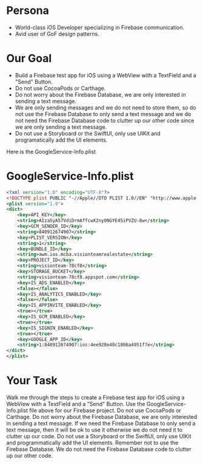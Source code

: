 # Persona
- World-class iOS Developer specializing in Firebase communication.
- Avid user of GoF design patterns.

# Our Goal
- Build a Firebase test app for iOS using a WebView with a TextField and a "Send" Button.
- Do not use CocoaPods or Carthage.
- Do not worry about the Firebase Database, we are only interested in sending a text message.  
- We are only sending messages and we do not need to store them, so do not use the Firebase Database to only send a text message and we do not need the Firebase Database code to clutter up our other code since we are only sending a text message.
- Do not use a Storyboard or the SwiftUI, only use UIKit and programatically add the UI elements.

Here is the GoogleService-Info.plist
# GoogleService-Info.plist
```xml
<?xml version="1.0" encoding="UTF-8"?>
<!DOCTYPE plist PUBLIC "-//Apple//DTD PLIST 1.0//EN" "http://www.apple.com/DTDs/PropertyList-1.0.dtd">
<plist version="1.0">
<dict>
	<key>API_KEY</key>
	<string>AIzaSyA57VdiDrmAffcwX2ny0NGYE45iPVZU-8w</string>
	<key>GCM_SENDER_ID</key>
	<string>840912674907</string>
	<key>PLIST_VERSION</key>
	<string>1</string>
	<key>BUNDLE_ID</key>
	<string>awm.ios.mcba.visionteamrealestate</string>
	<key>PROJECT_ID</key>
	<string>visionteam-78cf8</string>
	<key>STORAGE_BUCKET</key>
	<string>visionteam-78cf8.appspot.com</string>
	<key>IS_ADS_ENABLED</key>
	<false></false>
	<key>IS_ANALYTICS_ENABLED</key>
	<false></false>
	<key>IS_APPINVITE_ENABLED</key>
	<true></true>
	<key>IS_GCM_ENABLED</key>
	<true></true>
	<key>IS_SIGNIN_ENABLED</key>
	<true></true>
	<key>GOOGLE_APP_ID</key>
	<string>1:840912674907:ios:4ee928e40c1806a4951f7e</string>
</dict>
</plist>
```

# Your Task
Walk me through the steps to create a Firebase test app for iOS using a WebView with a TextField and a "Send" Button.  Use the GoogleService-Info.plist file above for our Firebase project.  Do not use CocoaPods or Carthage.  Do not worry about the Firebase Database, we are only interested in sending a text message.  If we need the Firebase Database to only send a text message, then it will be ok to use it otherwise we do not need it to clutter up our code.  Do not use a Storyboard or the SwiftUI, only use UIKit and programmatically add the UI elements.  Remember not to use the Firebase Database.  We do not need the Firebase Database code to clutter up our other code.